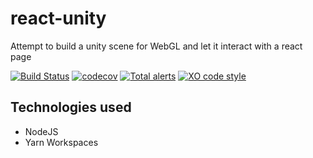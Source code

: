 # react-unity
Attempt to build a unity scene for WebGL and let it interact with a react page

[![Build Status](https://travis-ci.com/webbertakken/react-unity.svg?branch=master)](https://travis-ci.com/webbertakken/react-unity)
[![codecov](https://codecov.io/gh/webbertakken/react-unity/branch/master/graph/badge.svg)](https://codecov.io/gh/webbertakken/react-unity)
[![Total alerts](https://img.shields.io/lgtm/alerts/g/webbertakken/react-unity.svg?logo=lgtm&logoWidth=18)](https://lgtm.com/projects/g/webbertakken/react-unity/alerts/)
[![XO code style](https://img.shields.io/badge/code_style-XO-5ed9c7.svg)](https://github.com/xojs/xo)

## Technologies used

- NodeJS
- Yarn Workspaces
    
